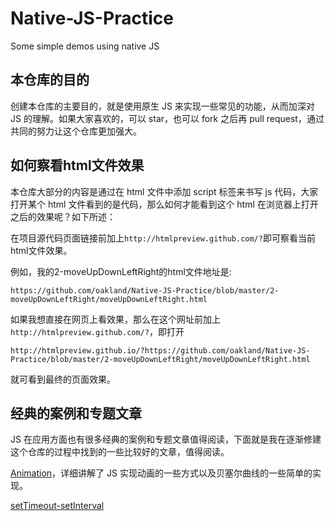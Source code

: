 # Native-JS-Practice
Some simple demos using native JS

## 本仓库的目的

创建本仓库的主要目的，就是使用原生 JS 来实现一些常见的功能，从而加深对 JS 的理解。如果大家喜欢的，可以 star，也可以 fork 之后再 pull request，通过共同的努力让这个仓库更加强大。

## 如何察看html文件效果

本仓库大部分的内容是通过在 html 文件中添加 script 标签来书写 js 代码，大家打开某个 html 文件看到的是代码，那么如何才能看到这个 html 在浏览器上打开之后的效果呢？如下所述：

在项目源代码页面链接前加上`http://htmlpreview.github.com/?`即可察看当前html文件效果。

例如，我的2-moveUpDownLeftRight的html文件地址是:

`https://github.com/oakland/Native-JS-Practice/blob/master/2-moveUpDownLeftRight/moveUpDownLeftRight.html`

如果我想直接在网页上看效果，那么在这个网址前加上`http://htmlpreview.github.com/?`，即打开

`http://htmlpreview.github.io/?https://github.com/oakland/Native-JS-Practice/blob/master/2-moveUpDownLeftRight/moveUpDownLeftRight.html`

就可看到最终的页面效果。

## 经典的案例和专题文章

JS 在应用方面也有很多经典的案例和专题文章值得阅读，下面就是我在逐渐修建这个仓库的过程中找到的一些比较好的文章，值得阅读。

[Animation](http://javascript.info/tutorial/animation)，详细讲解了 JS 实现动画的一些方式以及贝塞尔曲线的一些简单的实现。

[setTimeout-setInterval](http://javascript.info/tutorial/settimeout-setinterval)